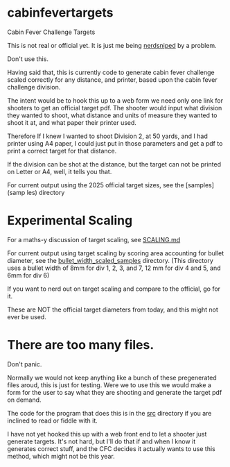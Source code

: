 # cabinfevertargets
Cabin Fever Challenge Targets

This is not real or official yet. It is just me being
[nerdsniped](https://xkcd.com/356/) by a problem.

Don't use this.

Having said that, this is currently code to generate cabin fever challenge
scaled correctly for any distance, and printer, based upon the cabin fever
challenge division.

The intent would be to hook this up to a web form we need only one link for shooters to get an official target pdf. The shooter would input what division they wanted to shoot, what distance and units of measure they wanted to shoot it at, and what paper their printer used.

Therefore If I knew I wanted to shoot Division 2, at 50 yards, and I had printer using A4 paper, I could just put in those parameters and get a pdf to print a correct target for that distance.

If the division can be shot at the distance, but the target can not be printed
on Letter or A4, well, it tells you that.

For current output using the 2025 official target sizes, see the [samples](samp
les) directory

# Experimental Scaling

For a maths-y discussion of target scaling, see [SCALING.md](SCALING.md)

For current output using target scaling by scoring area accounting for bullet diameter, see the [bullet_width_scaled_samples](bullet_width_scaled_samples) directory. (This directory uses a bullet width of 8mm for div 1, 2, 3, and 7, 12 mm for div 4 and 5, and 6mm for div 6)

If you want to nerd out on target scaling and compare to the official, go for it.

These are NOT the official target diameters from today, and this might not ever be used.

# There are too many files.

Don't panic.

Normally we would not keep anything like a bunch of these pregenerated files aroud, this is just for testing. Were we to use this we would make a form
for the user to say what they are shooting and generate the target pdf on
demand.

The code for the program that does this is in the [src](src) directory if you are inclined to read or fiddle with it.

I have not yet hooked this up with a web front end to let a shooter just generate targets. It's not hard, but I'll do that if and when I know it generates correct stuff, and the CFC decides it actually wants to use this method, which might not be this year.



